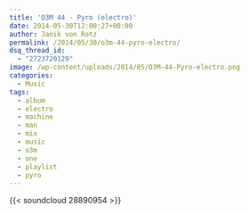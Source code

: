 ```yaml
---
title: 'O3M 44 - Pyro (electro)'
date: 2014-05-30T12:00:27+00:00
author: Janik von Rotz
permalink: /2014/05/30/o3m-44-pyro-electro/
dsq_thread_id:
  - "2723720129"
image: /wp-content/uploads/2014/05/O3M-44-Pyro-electro.png
categories:
  - Music
tags:
  - album
  - electro
  - machine
  - man
  - mix
  - music
  - o3m
  - one
  - playlist
  - pyro
---
```

{{< soundcloud 28890954 >}}